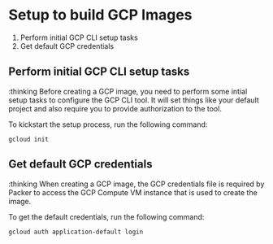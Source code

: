 # Setup to build GCP Images

1. Perform initial GCP CLI setup tasks
1. Get default GCP credentials

## Perform initial GCP CLI setup tasks

:thinking Before creating a GCP image, you need to perform some intial setup tasks to configure the GCP CLI tool.
It will set things like your default project and also require you to provide authorization to the tool.

To kickstart the setup process, run the following command:

```console
gcloud init
```

## Get default GCP credentials

:thinking When creating a GCP image, the GCP credentials file is required by Packer to access the GCP Compute VM instance that is used
to create the image.

To get the default credentials, run the following command:

```console
gcloud auth application-default login
```
